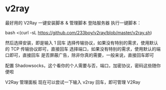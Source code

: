 # v2ray
最好用的 V2Ray 一键安装脚本 &amp; 管理脚本
登陆服务器
执行一键脚本：

bash <(curl -sL https://github.com/233boy/v2ray/blob/master/v2ray.sh)

然后选择安装，即是输入 1 回车
选择传输协议，如果没有特别的需求，使用默认的 TCP 传输协议即可，直接回车
选择端口，如果没有特别的需求，使用默认的端口即可，直接回车
是否屏蔽广告，除非你真的需要，一般来说，直接回车即可

配置 Shadowsocks，这个看你的个人需要与否，端口，加密协议，密码这些随你便啦

V2Ray 管理面板
现在可以尝试一下输入 v2ray 回车，即可管理 V2Ray
